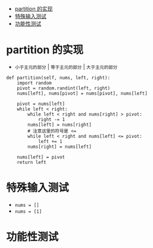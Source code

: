 - [partition 的实现](#partition-的实现)
- [特殊输入测试](#特殊输入测试)
- [功能性测试](#功能性测试)

# partition 的实现
- `小于主元的部分` | `等于主元的部分` | `大于主元的部分`
```
def partition(self, nums, left, right):
    import random
    pivot = random.randint(left, right)
    nums[left], nums[pivot] = nums[pivot], nums[left]
    
    pivot = nums[left]
    while left < right:
        while left < right and nums[right] > pivot:
            right -= 1
        nums[left] = nums[right]
        # 注意这里的符号是 <= 
        while left < right and nums[left] <= pivot:
            left += 1
        nums[right] = nums[left]
        
    nums[left] = pivot
    return left
```

# 特殊输入测试
- `nums = []`
- `nums = [1]`

# 功能性测试